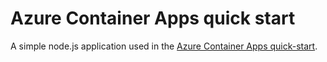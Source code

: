# Azure Container Apps quick start

A simple node.js application used in the [Azure Container Apps quick-start](https://docs.microsoft.com/azure/container-apps/get-started?tabs=bash).
